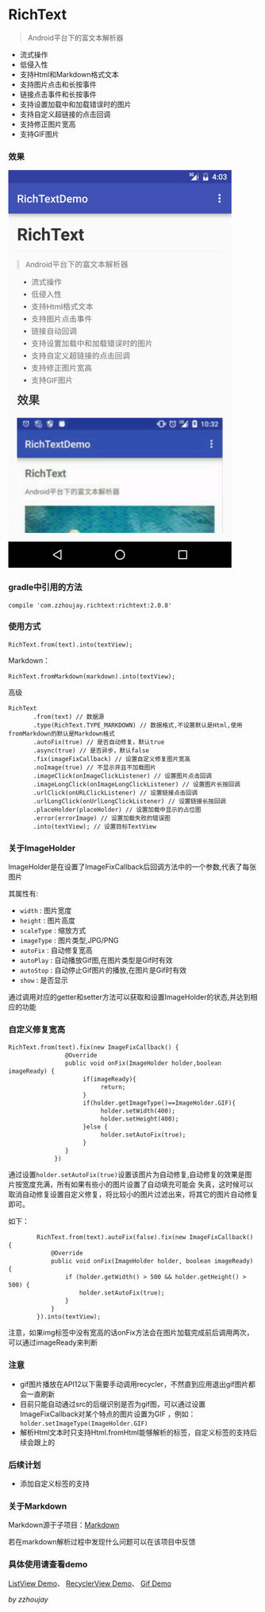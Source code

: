 # RichText

> Android平台下的富文本解析器

* 流式操作
* 低侵入性
* 支持Html和Markdown格式文本
* 支持图片点击和长按事件
* 链接点击事件和长按事件
* 支持设置加载中和加载错误时的图片
* 支持自定义超链接的点击回调
* 支持修正图片宽高
* 支持GIF图片

### 效果

![演示](image/image.jpg "演示")


### gradle中引用的方法

```
compile 'com.zzhoujay.richtext:richtext:2.0.8'
```


### 使用方式

```
RichText.from(text).into(textView);
```

Markdown：

```
RichText.fromMarkdown(markdown).into(textView);
```

高级

```
RichText
       .from(text) // 数据源
       .type(RichText.TYPE_MARKDOWN) // 数据格式,不设置默认是Html,使用fromMarkdown的默认是Markdown格式
       .autoFix(true) // 是否自动修复，默认true
       .async(true) // 是否异步，默认false
       .fix(imageFixCallback) // 设置自定义修复图片宽高
       .noImage(true) // 不显示并且不加载图片
       .imageClick(onImageClickListener) // 设置图片点击回调
       .imageLongClick(onImageLongClickListener) // 设置图片长按回调
       .urlClick(onURLClickListener) // 设置链接点击回调
       .urlLongClick(onUrlLongClickListener) // 设置链接长按回调
       .placeHolder(placeHolder) // 设置加载中显示的占位图
       .error(errorImage) // 设置加载失败的错误图
       .into(textView); // 设置目标TextView
```

### 关于ImageHolder

ImageHolder是在设置了ImageFixCallback后回调方法中的一个参数,代表了每张图片

其属性有:

* `width` : 图片宽度
* `height` : 图片高度
* `scaleType` : 缩放方式
* `imageType` : 图片类型,JPG/PNG
* `autoFix` : 自动修复宽高
* `autoPlay` : 自动播放Gif图,在图片类型是Gif时有效
* `autoStop` : 自动停止Gif图片的播放,在图片是Gif时有效
* `show` : 是否显示

通过调用对应的getter和setter方法可以获取和设置ImageHolder的状态,并达到相应的功能

### 自定义修复宽高

```
RichText.from(text).fix(new ImageFixCallback() {
                @Override
                public void onFix(ImageHolder holder,boolean imageReady) {
                     if(imageReady){
                          return;
                     }
                     if(holder.getImageType()==ImageHolder.GIF){
                          holder.setWidth(400);
                          holder.setHeight(400);
                     }else {
                          holder.setAutoFix(true);
                     }
                }
             })
```

通过设置`holder.setAutoFix(true)`设置该图片为自动修复,自动修复的效果是图片按宽度充满，所有如果有些小的图片设置了自动填充可能会
失真，这时候可以取消自动修复设置自定义修复，将比较小的图片过滤出来，将其它的图片自动修复即可。

如下：
```
        RichText.from(text).autoFix(false).fix(new ImageFixCallback() {
            @Override
            public void onFix(ImageHolder holder, boolean imageReady) {
                if (holder.getWidth() > 500 && holder.getHeight() > 500) {
                    holder.setAutoFix(true);
                }
            }
        }).into(textView);
```

注意，如果img标签中没有宽高的话onFix方法会在图片加载完成前后调用两次，可以通过imageReady来判断

### 注意

* gif图片播放在API12以下需要手动调用recycler，不然直到应用退出gif图片都会一直刷新
* 目前只能自动通过src的后缀识别是否为gif图，可以通过设置ImageFixCallback对某个特点的图片设置为GIF
，例如：`holder.setImageType(ImageHolder.GIF)`
* 解析Html文本时只支持Html.fromHtml能够解析的标签，自定义标签的支持后续会跟上的

### 后续计划

* 添加自定义标签的支持

### 关于Markdown

Markdown源于子项目：[Markdown](https://github.com/zzhoujay/Markdown)

若在markdown解析过程中发现什么问题可以在该项目中反馈

### 具体使用请查看demo

[ListView Demo](https://github.com/zzhoujay/RichText/blob/master/app/src/main/java/zhou/demo/ListViewActivity.java)、
[RecyclerView Demo](https://github.com/zzhoujay/RichText/blob/master/app/src/main/java/zhou/demo/RecyclerViewActivity.java)、
[Gif Demo](https://github.com/zzhoujay/RichText/blob/master/app/src/main/java/zhou/demo/GifActivity.java)

_by zzhoujay_
